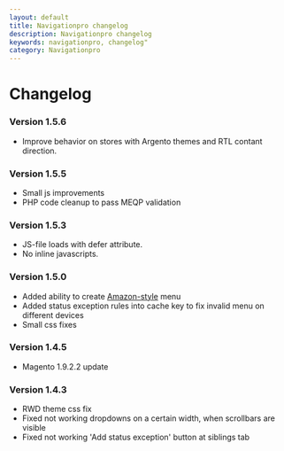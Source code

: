 ```yaml
---
layout: default
title: Navigationpro changelog
description: Navigationpro changelog
keywords: navigationpro, changelog"
category: Navigationpro
---
```


# Changelog

### Version 1.5.6

 -  Improve behavior on stores with Argento themes and RTL contant direction.

### Version 1.5.5

 -  Small js improvements
 -  PHP code cleanup to pass MEQP validation

### Version 1.5.3

 -  JS-file loads with defer attribute.
 -  No inline javascripts.

### Version 1.5.0

 -  Added ability to create [Amazon-style](/m1/extensions/navigationpro/use-cases/amazon-menu/) menu
 -  Added status exception rules into cache key to fix invalid menu on different devices
 -  Small css fixes

### Version 1.4.5

 -  Magento 1.9.2.2 update

### Version 1.4.3

 -  RWD theme css fix
 -  Fixed not working dropdowns on a certain width, when scrollbars are visible
 -  Fixed not working 'Add status exception' button at siblings tab
